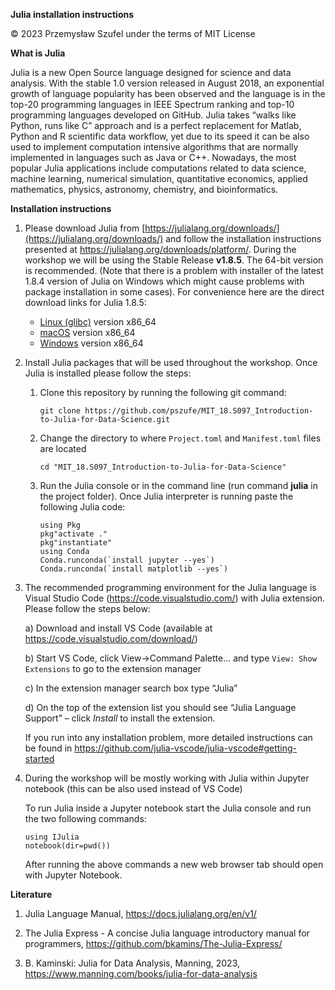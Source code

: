 **Julia installation instructions**

© 2023 Przemysław Szufel under the terms of MIT License  

 

**What is Julia**

Julia is a new Open Source language designed for science and data analysis. With the stable 1.0 version released in August 2018, an exponential growth of language popularity has been observed and the language is in the top-20 programming languages in IEEE Spectrum ranking and top-10 programming languages developed on GitHub. Julia takes “walks like Python, runs like C” approach and is a perfect replacement for Matlab, Python and R scientific data workflow, yet due to its speed it can be also used to implement computation intensive algorithms that are normally implemented in languages such as Java or C++. Nowadays, the most popular Julia applications include computations related to data science, machine learning, numerical simulation, quantitative economics, applied mathematics, physics, astronomy, chemistry, and bioinformatics.

**Installation instructions**

1. Please download Julia from [https://julialang.org/downloads/](https://julialang.org/downloads/) and follow the installation instructions presented at https://julialang.org/downloads/platform/. During the workshop we will be using the Stable Release **v1.8.5**. The 64-bit version is recommended. (Note that there is a problem with installer of the latest 1.8.4 version of Julia on Windows which might cause problems with package installation in some cases). For convenience here are the direct download links for Julia 1.8.5:
    * [Linux (glibc)](https://julialang-s3.julialang.org/bin/linux/x64/1.8/julia-1.8.5-linux-x86_64.tar.gz) version x86_64
    * [macOS](https://julialang-s3.julialang.org/bin/mac/x64/1.8/julia-1.8.5-mac64.dmg) version x86_64
    * [Windows](https://julialang-s3.julialang.org/bin/winnt/x64/1.8/julia-1.8.5-win64.exe) version x86_64
	
2. Install Julia packages that will be used throughout the workshop. Once Julia is installed please follow the steps:

    1. Clone this repository by running the following git command:
        ```
        git clone https://github.com/pszufe/MIT_18.S097_Introduction-to-Julia-for-Data-Science.git 
        ```
       
    2. Change the directory to where `Project.toml` and `Manifest.toml` files are located
        ```
        cd "MIT_18.S097_Introduction-to-Julia-for-Data-Science" 
        ```
    3. Run the Julia console or in the command line (run command **julia** in the project folder). Once Julia interpreter is running paste the following Julia code:
        ```
        using Pkg
        pkg"activate ."
        pkg"instantiate"
        using Conda
        Conda.runconda(`install jupyter --yes`) 
		Conda.runconda(`install matplotlib --yes`) 

        ```

4. The recommended programming environment for the Julia language is Visual Studio Code (https://code.visualstudio.com/) with Julia extension. Please follow the steps below:

    a) Download and install VS Code (available at https://code.visualstudio.com/download/)

    b) Start VS Code, click View->Command Palette...  and type `View: Show Extensions` to go to the extension manager

    c) In the extension manager search box type “Julia”

    d) On the top of the extension list you should see “Julia Language Support” – click *Install* to install the extension.

    If you run into any installation problem, more detailed instructions can be found in https://github.com/julia-vscode/julia-vscode#getting-started 


5. During the workshop will be mostly working with Julia within Jupyter notebook (this can be also used instead of VS Code)

    To run Julia inside a Jupyter notebook start the Julia console and run the two following commands:
    ```
    using IJulia
    notebook(dir=pwd())
    ```
    After running the above commands a new web browser tab should open with Jupyter Notebook.



**Literature**

1. Julia Language Manual, https://docs.julialang.org/en/v1/ 

2. The Julia Express - A concise Julia language introductory manual for programmers, https://github.com/bkamins/The-Julia-Express/ 

3. B. Kaminski: Julia for Data Analysis, Manning, 2023, https://www.manning.com/books/julia-for-data-analysis
